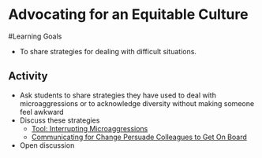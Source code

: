 # Advocating for an Equitable Culture

#Learning Goals
+ To share strategies for dealing with difficult situations.

## Activity
+ Ask students to share strategies they have used to deal with microaggressions or to acknowledge diversity without making someone feel awkward
+ Discuss these strategies
  + [Tool: Interrupting Microaggressions](http://ucop.edu/academic-personnel-programs//_files/seminars/Tool_Interrupt_Microaggressions.pdf)
  + [Communicating for Change Persuade Colleagues to Get On Board](https://www.ncwit.org/sites/default/files/resources/communicatingforchange_02202013.pdf)
+ Open discussion
